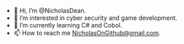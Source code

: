 - 👋 Hi, I’m @NicholasDean.
- 👀 I’m interested in cyber security and game development.
- 🌱 I’m currently learning C# and Cobol.
- 📫 How to reach me NicholasOnGithub@gmail.com.

<!---
NicholasDean/NicholasDean is a ✨ special ✨ repository because its `README.md` (this file) appears on your GitHub profile.
You can click the Preview link to take a look at your changes.
--->
